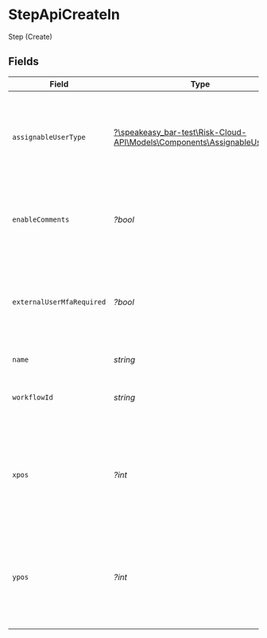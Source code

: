 # StepApiCreateIn

Step (Create)


## Fields

| Field                                                                                                                 | Type                                                                                                                  | Required                                                                                                              | Description                                                                                                           | Example                                                                                                               |
| --------------------------------------------------------------------------------------------------------------------- | --------------------------------------------------------------------------------------------------------------------- | --------------------------------------------------------------------------------------------------------------------- | --------------------------------------------------------------------------------------------------------------------- | --------------------------------------------------------------------------------------------------------------------- |
| `assignableUserType`                                                                                                  | [?\speakeasy_bar-test\Risk-Cloud-API\Models\Components\AssignableUserType](../../models/shared/AssignableUserType.md) | :heavy_minus_sign:                                                                                                    | Indicates which users are allowed to be assigned this step on a record (defaults to APP_USERS)                        | APP_USERS                                                                                                             |
| `enableComments`                                                                                                      | *?bool*                                                                                                               | :heavy_minus_sign:                                                                                                    | Whether comments are displayed on a step (defaults to false)                                                          | false                                                                                                                 |
| `externalUserMfaRequired`                                                                                             | *?bool*                                                                                                               | :heavy_minus_sign:                                                                                                    | Whether MFA is required for external users to access this step. (defaults to false)                                   | false                                                                                                                 |
| `name`                                                                                                                | *string*                                                                                                              | :heavy_check_mark:                                                                                                    | The name of the step                                                                                                  | Identify Risk                                                                                                         |
| `workflowId`                                                                                                          | *string*                                                                                                              | :heavy_check_mark:                                                                                                    | The unique ID of the parent workflow of the step                                                                      | a1b2c3d4                                                                                                              |
| `xpos`                                                                                                                | *?int*                                                                                                                | :heavy_minus_sign:                                                                                                    | The x-coordinate of the step in the application builder (must not be less than 0, defaults to 0)                      | 20                                                                                                                    |
| `ypos`                                                                                                                | *?int*                                                                                                                | :heavy_minus_sign:                                                                                                    | The y-coordinate of the step in the application builder (must not be less than 0, defaults to 0)                      | 20                                                                                                                    |